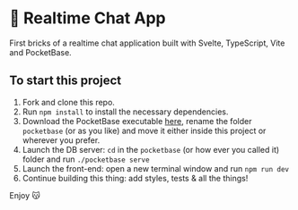 # 💬 Realtime Chat App

First bricks of a realtime chat application built with Svelte, TypeScript, Vite and PocketBase.

## To start this project
1. Fork and clone this repo.
2. Run `npm install` to install the necessary dependencies.
3. Download the PocketBase executable [here](https://pocketbase.io/docs/), rename the folder `pocketbase` (or as you like) and move it either inside this project or wherever you prefer.
4. Launch the DB server: `cd` in the `pocketbase` (or how ever you called it) folder and run `./pocketbase serve`
5. Launch the front-end: open a new terminal window and run `npm run dev`
6. Continue building this thing: add styles, tests & all the things!

Enjoy 😽